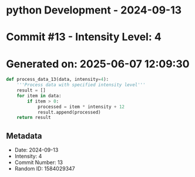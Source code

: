 ﻿# python Development - 2024-09-13
# Commit #13 - Intensity Level: 4
# Generated on: 2025-06-07 12:09:30
```python
def process_data_13(data, intensity=4):
    '''Process data with specified intensity level'''
    result = []
    for item in data:
        if item > 0:
            processed = item * intensity + 12
            result.append(processed)
    return result
```
## Metadata
- Date: 2024-09-13
- Intensity: 4
- Commit Number: 13
- Random ID: 1584029347
